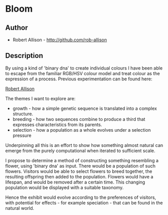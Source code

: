 # Bloom

## Author
* Robert Allison - http://github.com/rob-allison

## Description
By using a kind of 'binary dna' to create individual colours I have been able to escape from the familiar RGB/HSV colour model and treat colour as the expression of a process. Previous experimentation can be found here:

[Robert Allison](http://www.robertallison.co.uk "Robert Allison")

The themes I want to explore are:
* growth - how a simple genetic sequence is translated into a complex structure.
* breeding - how two sequences combine to produce a third that expresses characteristics from its parents.
* selection - how a population as a whole evolves under a selection pressure

Underpinning all this is an effort to show how something almost natural can emerge from the purely computational when iterated to sufficient scale.

I propose to determine a method of constructing something resembling a flower, using 'binary dna' as input. There would be a population of such flowers. Visitors would be able to select flowers to breed together, the resulting offspring then added to the population. Flowers would have a lifespan, and would be removed after a certain time. This changing population would be displayed with a suitable taxonomy.

Hence the exhibit would evolve according to the preferences of visitors, with potential for effects - for example speciation - that can be found in the natural world. 
